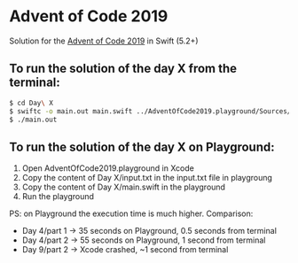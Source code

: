 # Advent of Code 2019

Solution for the [Advent of Code 2019](https://adventofcode.com/2019) in Swift (5.2+)

## To run the solution of the day X from the terminal:

```zsh
$ cd Day\ X
$ swiftc -o main.out main.swift ../AdventOfCode2019.playground/Sources/Utils.swift
$ ./main.out
```

## To run the solution of the day X on Playground:

1. Open AdventOfCode2019.playground in Xcode
2. Copy the content of Day X/input.txt in the input.txt file in playgroung
3. Copy the content of Day X/main.swift in the playground
4. Run the playground

PS: on Playground the execution time is much higher. Comparison:

- Day 4/part 1 -> 35 seconds on Playground, 0.5 seconds from terminal
- Day 4/part 2 -> 55 seconds on Playground, 1 second from terminal
- Day 9/part 2 -> Xcode crashed, ~1 second from terminal
